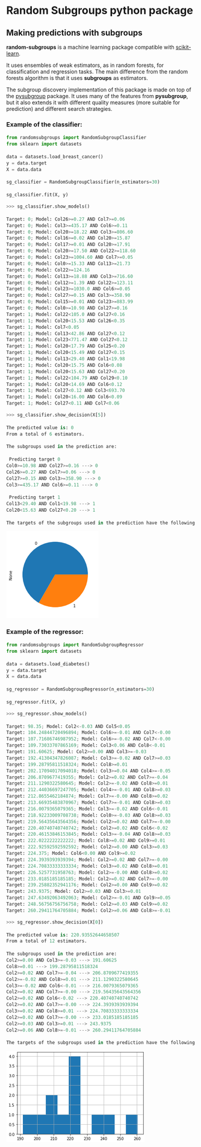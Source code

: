 # Random Subgroups python package

## Making predictions with subgroups

**random-subgroups** is a machine learning package compatible with [scikit-learn](https://scikit-learn.org).

It uses ensembles of weak estimators, as in random forests, for classification and
regression tasks. The main difference from the random forests algorithm is that
it uses **subgroups** as estimators.

The subgroup discovery implementation of this package is made on top of the 
[pysubgroup](https://github.com/flemmerich/pysubgroup/) package. It uses many of the features 
from **pysubgroup**, but it also extends it with different quality
measures (more suitable for prediction) and different search strategies.


### Example of the classifier:
```python
from randomsubgroups import RandomSubgroupClassifier
from sklearn import datasets

data = datasets.load_breast_cancer()
y = data.target
X = data.data

sg_classifier = RandomSubgroupClassifier(n_estimators=30)

sg_classifier.fit(X, y)
```

```python
>>> sg_classifier.show_models()

Target: 0; Model: Col26>=0.27 AND Col7>=0.06
Target: 0; Model: Col3>=435.17 AND Col6>=0.11
Target: 0; Model: Col20>=18.22 AND Col3>=806.60
Target: 0; Model: Col16>=0.02 AND Col20>=15.87
Target: 0; Model: Col17>=0.01 AND Col20>=17.91
Target: 0; Model: Col20>=17.50 AND Col22>=118.60
Target: 0; Model: Col23>=1004.60 AND Col7>=0.05
Target: 0; Model: Col0>=15.33 AND Col13>=21.73
Target: 0; Model: Col22>=124.16
Target: 0; Model: Col13>=18.88 AND Col3>=716.60
Target: 0; Model: Col12>=1.39 AND Col22>=123.11
Target: 0; Model: Col23>=1030.0 AND Col6>=0.05
Target: 0; Model: Col27>=0.15 AND Col3>=358.90
Target: 0; Model: Col15>=0.01 AND Col23>=883.99
Target: 0; Model: Col0>=10.98 AND Col27>=0.16
Target: 1; Model: Col22<105.0 AND Col27<0.16
Target: 1; Model: Col20<15.53 AND Col26<0.35
Target: 1; Model: Col7<0.05
Target: 1; Model: Col13<42.86 AND Col27<0.12
Target: 1; Model: Col23<771.47 AND Col27<0.12
Target: 1; Model: Col20<17.79 AND Col25<0.20
Target: 1; Model: Col20<15.49 AND Col27<0.15
Target: 1; Model: Col13<29.40 AND Col1<19.98
Target: 1; Model: Col20<15.75 AND Col6<0.08
Target: 1; Model: Col20<15.63 AND Col27<0.20
Target: 1; Model: Col22<104.79 AND Col29<0.10
Target: 1; Model: Col20<14.69 AND Col6<0.12
Target: 1; Model: Col27<0.12 AND Col3<693.70
Target: 1; Model: Col20<16.00 AND Col6<0.09
Target: 1; Model: Col27<0.11 AND Col7<0.06
```

```python
>>> sg_classifier.show_decision(X[5])

The predicted value is: 0
From a total of 6 estimators.

The subgroups used in the prediction are:

 Predicting target 0
Col0>=10.98 AND Col27>=0.16 ---> 0
Col26>=0.27 AND Col7>=0.06 ---> 0
Col27>=0.15 AND Col3>=358.90 ---> 0
Col3>=435.17 AND Col6>=0.11 ---> 0

 Predicting target 1
Col13<29.40 AND Col1<19.98 ---> 1
Col20<15.63 AND Col27<0.20 ---> 1

The targets of the subgroups used in the prediction have the following distribution:
```
![output](example_classification.png)


### Example of the regressor:
```python
from randomsubgroups import RandomSubgroupRegressor
from sklearn import datasets

data = datasets.load_diabetes()
y = data.target
X = data.data

sg_regressor = RandomSubgroupRegressor(n_estimators=30)

sg_regressor.fit(X, y)
```

```python
>>> sg_regressor.show_models()

Target: 98.35; Model: Col2<-0.03 AND Col5<0.05
Target: 104.24844720496894; Model: Col6>=-0.01 AND Col7<-0.00
Target: 107.71686746987952; Model: Col6>=-0.02 AND Col7<-0.00
Target: 109.73033707865169; Model: Col3<0.06 AND Col8<-0.01
Target: 191.60625; Model: Col2>=0.00 AND Col3>=-0.03
Target: 192.41304347826087; Model: Col3>=-0.02 AND Col7>=0.03
Target: 199.28795811518324; Model: Col8>=0.01
Target: 202.17094017094018; Model: Col3>=0.04 AND Col4>=-0.05
Target: 206.8709677419355; Model: Col2>=0.02 AND Col7>=-0.04
Target: 211.1290322580645; Model: Col2>=-0.02 AND Col8>=0.01
Target: 212.44036697247705; Model: Col4>=-0.01 AND Col8>=0.03
Target: 212.8655462184874; Model: Col7>=-0.00 AND Col8>=0.02
Target: 213.66935483870967; Model: Col7>=-0.01 AND Col8>=0.03
Target: 216.0079365079365; Model: Col3>=-0.02 AND Col6<-0.01
Target: 218.92233009708738; Model: Col0>=-0.03 AND Col8>=0.03
Target: 219.56435643564356; Model: Col2>=0.02 AND Col7>=-0.00
Target: 220.40740740740742; Model: Col2>=0.02 AND Col6<-0.02
Target: 220.46153846153845; Model: Col3>=-0.04 AND Col8>=0.03
Target: 222.0222222222222; Model: Col8>=0.02 AND Col9>=0.01
Target: 222.92592592592592; Model: Col2>=0.00 AND Col3>=0.03
Target: 224.375; Model: Col6<0.00 AND Col9>=0.02
Target: 224.3939393939394; Model: Col2>=0.02 AND Col7>=-0.00
Target: 224.70833333333334; Model: Col3>=0.02 AND Col8>=0.01
Target: 226.5257731958763; Model: Col2>=-0.00 AND Col8>=0.02
Target: 233.0185185185185; Model: Col2>=0.02 AND Col7>=-0.00
Target: 239.25882352941176; Model: Col2>=0.00 AND Col9>=0.02
Target: 243.9375; Model: Col2>=0.03 AND Col3>=0.01
Target: 247.63492063492063; Model: Col2>=-0.01 AND Col9>=0.05
Target: 248.56756756756758; Model: Col2>=0.03 AND Col9>=0.02
Target: 260.29411764705884; Model: Col2>=0.06 AND Col8>=-0.01
```

```python
>>> sg_regressor.show_decision(X[0])

The predicted value is: 220.93552644658507
From a total of 12 estimators.

The subgroups used in the prediction are:
Col2>=0.00 AND Col3>=-0.03 ---> 191.60625
Col8>=0.01 ---> 199.28795811518324
Col2>=0.02 AND Col7>=-0.04 ---> 206.8709677419355
Col2>=-0.02 AND Col8>=0.01 ---> 211.1290322580645
Col3>=-0.02 AND Col6<-0.01 ---> 216.0079365079365
Col2>=0.02 AND Col7>=-0.00 ---> 219.56435643564356
Col2>=0.02 AND Col6<-0.02 ---> 220.40740740740742
Col2>=0.02 AND Col7>=-0.00 ---> 224.3939393939394
Col3>=0.02 AND Col8>=0.01 ---> 224.70833333333334
Col2>=0.02 AND Col7>=-0.00 ---> 233.0185185185185
Col2>=0.03 AND Col3>=0.01 ---> 243.9375
Col2>=0.06 AND Col8>=-0.01 ---> 260.29411764705884

The targets of the subgroups used in the prediction have the following distribution:
```
![output](example_regression.png)